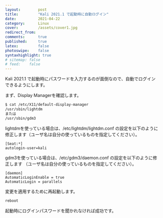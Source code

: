 ```yaml
---
layout:        post
title:         "Kali 2021.1 で起動時に自動ログイン"
date:          2021-04-22
category:      Linux
cover:         /assets/cover1.jpg
redirect_from:
comments:      true
published:     true
latex:         false
photoswipe:    false
syntaxhighlight: true
# sitemap: false
# feed:    false
---
```


Kali 2021.1 で起動時にパスワードを入力するのが面倒なので、自動でログインできるようにします。

まず、Display Managerを確認します。

```bash
$ cat /etc/X11/default-display-manager
/usr/sbin/lightdm
または
/usr/sbin/gdm3
```

lightdmを使っている場合は、/etc/lightdm/lightdm.conf の設定を以下のように修正します（ユーザ名は自分の使っているものを指定してください）。

```
[Seat:*]
autologin-user=kali
```

gdm3を使っている場合は、/etc/gdm3/daemon.conf の設定を以下のように修正します
（ユーザ名は自分の使っているものを指定してください）。

```
[daemon]
AutomaticLoginEnable = true
AutomaticLogin = parallels
```


変更を適用するために再起動します。

```bash
reboot
```

起動時にログインパスワードを聞かれなければ成功です。

